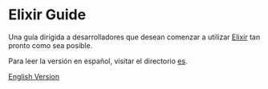 # Elixir Guide

Una guía dirigida a desarrolladores que desean comenzar a utilizar [Elixir](http://elixir-lang.org) tan pronto como sea posible.

Para leer la versión en español, visitar el directorio [es](es).

[English Version](README.md)
